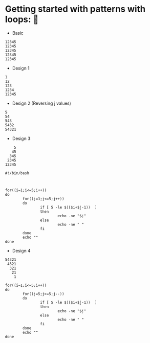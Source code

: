 # Getting started with patterns with loops: 🐉


- Basic
```
12345
12345
12345
12345
12345
```
- Design 1
```
1
12
123
1234
12345
```
- Design 2 (Reversing j values)
```
5
54
543
5432
54321
```
- Design 3 
```
    5
   45
  345
 2345
12345
```
```
#!/bin/bash



for((i=1;i<=5;i++))
do
        for((j=1;j<=5;j++))
        do
                if [ 5 -le $(($i+$j-1))  ]
                then
                        echo -ne "$j"
                else
                        echo -ne " "
                fi
        done
        echo ""
done

```
- Design 4
```
54321
 4321
  321
   21
    1
```

```
for((i=1;i<=5;i++))
do
        for((j=5;j>=5;j--))
        do
                if [ 5 -le $(($i+$j-1))  ]
                then
                        echo -ne "$j"
                else
                        echo -ne " "
                fi
        done
        echo ""
done
```
